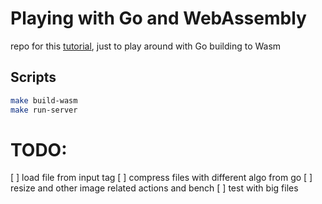 # Playing with Go and WebAssembly

repo for this [tutorial](https://golangbot.com/webassembly-using-go/), just to play around with Go building to Wasm

## Scripts

```bash
make build-wasm 
make run-server
```

# TODO:

[ ] load file from input tag
[ ] compress files with different algo from go
[ ] resize and other image related actions and bench
[ ] test with big files